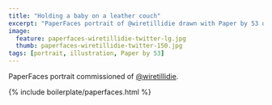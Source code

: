 ```yaml
---
title: "Holding a baby on a leather couch"
excerpt: "PaperFaces portrait of @wiretillidie drawn with Paper by 53 on an iPad."
image: 
  feature: paperfaces-wiretillidie-twitter-lg.jpg
  thumb: paperfaces-wiretillidie-twitter-150.jpg
tags: [portrait, illustration, Paper by 53]
---
```


PaperFaces portrait commissioned of [@wiretillidie](http://twitter.com/wiretillidie).

{% include boilerplate/paperfaces.html %}